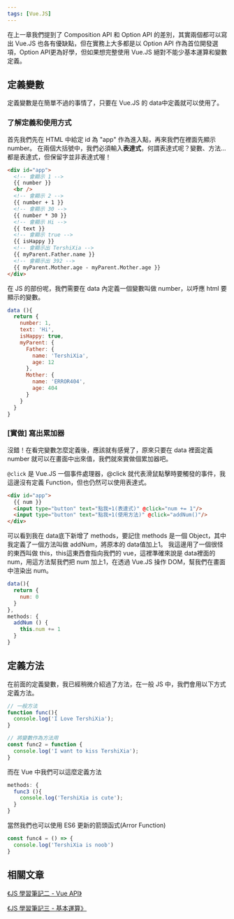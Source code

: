 ```yaml
---
tags: [Vue.JS]
---
```


在上一章我們提到了 Composition API 和 Option API 的差別，其實兩個都可以寫出 Vue.JS 也各有優缺點，但在實務上大多都是以 Option API 作為首位開發選項，Option API更為好學，但如果想完整使用 Vue.JS 絕對不能少基本運算和變數定義。

<!-- more -->

## 定義變數
定義變數是在簡單不過的事情了，只要在 Vue.JS 的 data中定義就可以使用了。

### 了解定義和使用方式

首先我們先在 HTML 中給定 id 為 "app" 作為進入點，再來我們在裡面先顯示 number。
在兩個大括號中，我們必須輸入**表達式**，何謂表達式呢？變數、方法...都是表達式，但保留字並非表達式喔！
```html
<div id="app">
  <!-- 會顯示 1 -->
  {{ number }}
  <br />
  <!-- 會顯示 2 -->
  {{ number + 1 }}
  <!-- 會顯示 30 -->
  {{ number * 30 }}
  <!-- 會顯示 Hi -->
  {{ text }}
  <!-- 會顯示 true -->
  {{ isHappy }}
  <!-- 會顯示出 TershiXia -->
  {{ myParent.Father.name }}
  <!-- 會顯示出 392 -->
  {{ myParent.Mother.age - myParent.Mother.age }}
</div>
```

在 JS 的部份呢，我們需要在 data 內定義一個變數叫做 number，以呼應 html 要顯示的變數。
```javascript
data (){
  return {
    number: 1,
    text: 'Hi',
    isHappy: true,
    myParent: {
      Father: {
        name: 'TershiXia',
        age: 12
      },
      Mother: {
        name: 'ERROR404',
        age: 404
      }
    }
  }
}
```

### [實做] 寫出累加器
沒錯！在看完變數怎麼定義後，應該就有感覺了，原來只要在 data 裡面定義 number 就可以在畫面中出來值，我們就來實做個累加器吧。

```@click``` 是 Vue.JS 一個事件處理器，@click 就代表滑鼠點擊時要觸發的事件，我這邊沒有定義 Function，但也仍然可以使用表達式。
```html
<div id="app">
  {{ num }}
  <input type="button" text="點我+1(表達式)" @click="num += 1"/>
  <input type="button" text="點我+1(使用方法)" @click="addNum()"/>
</div>
```

可以看到我在 data底下新增了 methods，要記住 methods 是一個 Object，其中我定義了一個方法叫做 addNum，將原本的 data值加上1。
我這邊用了一個很怪的東西叫做 this，this這東西會指向我們的 vue，這裡準確來說是 data裡面的 num，用這方法幫我們把 num 加上1，在透過 Vue.JS 操作 DOM，幫我們在畫面中渲染出 num。
```javascript
data(){
  return {
    num: 0
  }
},
methods: {
  addNum () {
    this.num += 1
  }
}
```

## 定義方法
在前面的定義變數，我已經稍微介紹過了方法，在一般 JS 中，我們會用以下方式定義方法。

```javascript
// 一般方法
function func(){
  console.log('I Love TershiXia');
}

// 將變數作為方法用
const func2 = function {
  console.log('I want to kiss TershiXia');
}
```

而在 Vue 中我們可以這麼定義方法

```javascript
methods: {
  func3 (){
    console.log('TershiXia is cute');
  }
}
```

當然我們也可以使用 ES6 更新的箭頭函式(Arror Function)

```javascript
const func4 = () => {
  console.log('TershiXia is noob')
}
```

## 相關文章

[《JS 學習筆記二 - Vue API》](/pages/39c63e/)

[《JS 學習筆記三 - 基本運算》](/pages/a3e20f/)